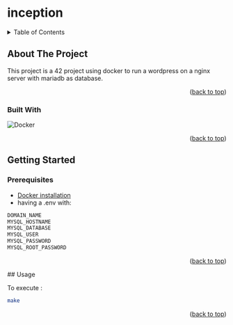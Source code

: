 # inception
<a name="readme-top"></a>

<!-- TABLE OF CONTENTS -->
<details>
  <summary>Table of Contents</summary>
  <ol>
    <li>
      <a href="#about-the-project">About The Project</a>
      <ul>
        <li><a href="#built-with">Built With</a></li>
      </ul>
    </li>
    <li>
      <a href="#getting-started">Getting Started</a>
      <ul>
        <li><a href="#prerequisites">Prerequisites</a></li>
      </ul>
    </li>
    <li><a href="#usage">Usage</a></li>
  </ol>
</details>



<!-- ABOUT THE PROJECT -->
## About The Project

This project is a 42 project using docker to run a wordpress on a nginx server with mariadb as database.

<p align="right">(<a href="#readme-top">back to top</a>)</p>



### Built With

![Docker](https://upload.wikimedia.org/wikipedia/commons/4/4e/Docker_%28container_engine%29_logo.svg)

<p align="right">(<a href="#readme-top">back to top</a>)</p>



<!-- GETTING STARTED -->
## Getting Started
### Prerequisites

* [Docker installation](https://docs.docker.com/engine/install/ubuntu/)
* having a .env with:
```sh
DOMAIN_NAME
MYSQL_HOSTNAME
MYSQL_DATABASE
MYSQL_USER
MYSQL_PASSWORD
MYSQL_ROOT_PASSWORD

```
<p align="right">(<a href="#readme-top">back to top</a>)</p>
<!-- USAGE EXAMPLES -->
## Usage

To execute : 
```sh
make
``` 

<p align="right">(<a href="#readme-top">back to top</a>)</p>

